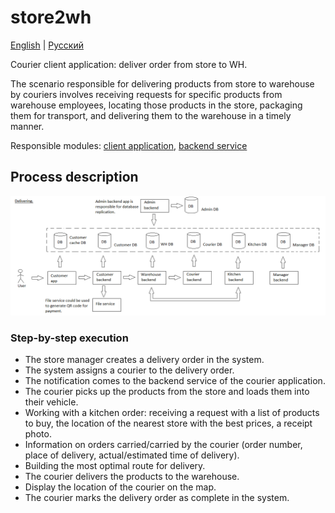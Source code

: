 # store2wh

[English](store2wh.md) | [Русский](store2wh.ru.md)

Courier client application: deliver order from store to WH.

The scenario responsible for delivering products from store to warehouse by couriers involves receiving requests for specific products from warehouse employees, locating those products in the store, packaging them for transport, and delivering them to the warehouse in a timely manner.

Responsible modules: [client application](../../frontend/courierclient.md), [backend service](../../backend/courierbackend.md)

## Process description

![placing_order_overall](../../img/placing_order_overall.png)

### Step-by-step execution

- The store manager creates a delivery order in the system.
- The system assigns a courier to the delivery order.
- The notification comes to the backend service of the courier application.
- The courier picks up the products from the store and loads them into their vehicle.
- Working with a kitchen order: receiving a request with a list of products to buy, the location of the nearest store with the best prices, a receipt photo.
- Information on orders carried/carried by the courier (order number, place of delivery, actual/estimated time of delivery).
- Building the most optimal route for delivery.
- The courier delivers the products to the warehouse.
- Display the location of the courier on the map.
- The courier marks the delivery order as complete in the system.
